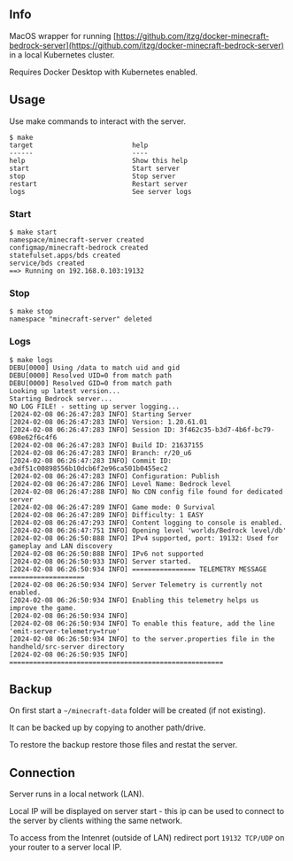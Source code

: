 ## Info

MacOS wrapper for running [https://github.com/itzg/docker-minecraft-bedrock-server](https://github.com/itzg/docker-minecraft-bedrock-server) in a local Kubernetes cluster.

Requires Docker Desktop with Kubernetes enabled.

## Usage

Use make commands to interact with the server.

```
$ make
target                         help
------                         ----
help                           Show this help
start                          Start server
stop                           Stop server
restart                        Restart server
logs                           See server logs
```

### Start

```
$ make start
namespace/minecraft-server created
configmap/minecraft-bedrock created
statefulset.apps/bds created
service/bds created
==> Running on 192.168.0.103:19132
```

### Stop

```
$ make stop
namespace "minecraft-server" deleted
```

### Logs

```
$ make logs
DEBU[0000] Using /data to match uid and gid             
DEBU[0000] Resolved UID=0 from match path               
DEBU[0000] Resolved GID=0 from match path               
Looking up latest version...
Starting Bedrock server...
NO LOG FILE! - setting up server logging...
[2024-02-08 06:26:47:283 INFO] Starting Server
[2024-02-08 06:26:47:283 INFO] Version: 1.20.61.01
[2024-02-08 06:26:47:283 INFO] Session ID: 3f462c35-b3d7-4b6f-bc79-698e62f6c4f6
[2024-02-08 06:26:47:283 INFO] Build ID: 21637155
[2024-02-08 06:26:47:283 INFO] Branch: r/20_u6
[2024-02-08 06:26:47:283 INFO] Commit ID: e3df51c00898556b10dcb6f2e96ca501b0455ec2
[2024-02-08 06:26:47:283 INFO] Configuration: Publish
[2024-02-08 06:26:47:286 INFO] Level Name: Bedrock level
[2024-02-08 06:26:47:288 INFO] No CDN config file found for dedicated server
[2024-02-08 06:26:47:289 INFO] Game mode: 0 Survival
[2024-02-08 06:26:47:289 INFO] Difficulty: 1 EASY
[2024-02-08 06:26:47:293 INFO] Content logging to console is enabled.
[2024-02-08 06:26:47:751 INFO] Opening level 'worlds/Bedrock level/db'
[2024-02-08 06:26:50:888 INFO] IPv4 supported, port: 19132: Used for gameplay and LAN discovery
[2024-02-08 06:26:50:888 INFO] IPv6 not supported
[2024-02-08 06:26:50:933 INFO] Server started.
[2024-02-08 06:26:50:934 INFO] ================ TELEMETRY MESSAGE ===================
[2024-02-08 06:26:50:934 INFO] Server Telemetry is currently not enabled. 
[2024-02-08 06:26:50:934 INFO] Enabling this telemetry helps us improve the game.
[2024-02-08 06:26:50:934 INFO] 
[2024-02-08 06:26:50:934 INFO] To enable this feature, add the line 'emit-server-telemetry=true'
[2024-02-08 06:26:50:934 INFO] to the server.properties file in the handheld/src-server directory
[2024-02-08 06:26:50:935 INFO] ======================================================
```

## Backup

On first start a `~/minecraft-data` folder will be created (if not existing). 

It can be backed up by copying to another path/drive.

To restore the backup restore those files and restat the server.

## Connection

Server runs in a local network (LAN).

Local IP will be displayed on server start - this ip can be used to connect to the server by clients withing the same network.

To access from the Intenret (outside of LAN) redirect port `19132 TCP/UDP` on your router to a server local IP.
